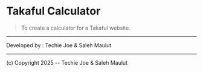 # Takaful Calculator
> To create a calculator for a Takaful website.
---

Developed by : Techie Joe & Saleh Maulut

---
(c) Copyright 2025 -- Techie Joe & Saleh Maulut
